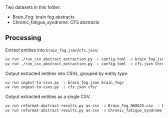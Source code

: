 Two datasets in this folder:
- Brain_Fog: brain fog abstracts
- Chronic_fatigue_syndrome: CFS abstracts

## Processing

Extract entities into `brain_fog.json`/`cfs.json`:

```bash
uv run ./run_csv_abstract_extraction.py -c config.toml -o brain_fog.json Brain_Fog_060625.csv
uv run ./run_csv_abstract_extraction.py -c config.toml -o cfs.json Chronic_fatigue_syndrome_060625.csv
```

Output extracted entities into CSVs, grouped by entity type.

```bash
uv run ingest-to-csvs.py -i brain_fog.json brain_fog/
uv run ingest-to-csvs.py -i cfs.json cfs/
```

Output extracted entities as a single CSV.

```bash
uv run reformat-abstract-results.py as-csv -a Brain_Fog_060625.csv -r brain_fog.json -o brain_fog/brain_fog_all.csv
uv run reformat-abstract-results.py as-csv -a Chronic_fatigue_syndrome_060625.csv -r cfs.json -o cfs/cfs_all.csv
```